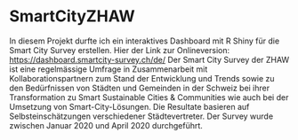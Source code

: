 # SmartCityZHAW
In diesem Projekt durfte ich ein interaktives Dashboard mit R Shiny für die Smart City Survey erstellen. Hier der Link zur Onlineversion: https://dashboard.smartcity-survey.ch/de/
Der Smart City Survey der ZHAW ist eine regelmässige Umfrage in Zusammenarbeit mit Kollaborationspartnern zum Stand der Entwicklung und Trends sowie zu den Bedürfnissen von Städten und Gemeinden in der Schweiz bei ihrer Transformation zu Smart Sustainable Cities & Communities wie auch bei der Umsetzung von Smart-City-Lösungen. Die Resultate basieren auf Selbsteinschätzungen verschiedener Städtevertreter. Der Survey wurde zwischen Januar 2020 und April 2020 durchgeführt.
